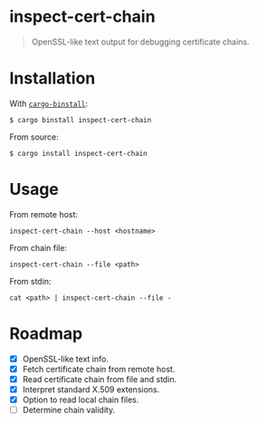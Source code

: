 # inspect-cert-chain

> OpenSSL-like text output for debugging certificate chains.

# Installation

With [`cargo-binstall`]:

```console
$ cargo binstall inspect-cert-chain
```

From source:

```console
$ cargo install inspect-cert-chain
```

# Usage

From remote host:

```console
inspect-cert-chain --host <hostname>
```

From chain file:

```console
inspect-cert-chain --file <path>
```

From stdin:

```console
cat <path> | inspect-cert-chain --file -
```

# Roadmap

- [x] OpenSSL-like text info.
- [x] Fetch certificate chain from remote host.
- [x] Read certificate chain from file and stdin.
- [x] Interpret standard X.509 extensions.
- [x] Option to read local chain files.
- [ ] Determine chain validity.

[`cargo-binstall`]: https://github.com/cargo-bins/cargo-binstall
